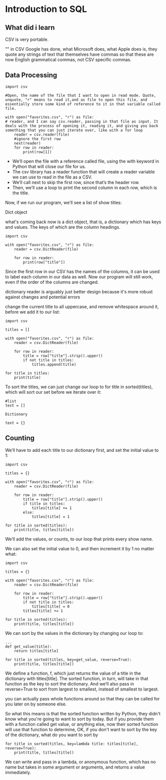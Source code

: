 # Introduction to SQL

## What did i learn


CSV is very portable. 

"" in CSV Google has done, what Microsoft does, what Apple does is, they quote any strings of text that themselves have commas so that these are now English grammatical commas, not CSV specific commas. 

## Data Processing

```
import csv

#Open, the name of the file that I want to open in read mode. Quote, unquote, "r" means to read it,and as file to open this file, and essentially store some kind of reference to it in that variable called file. 

with open("favorites.csv", "r") as file:
# reader, and I can say csv.reader, passing in that file as input. It deals with the process of opening it, reading it, and giving you back something that you can just iterate over, like with a for loop 
    reader = csv.reader(file)
    #ignore the first row
    next(reader)
    for row in reader:
        print(row[1])
```
- We’ll open the file with a reference called file, using the with keyword in Python that will close our file for us.
- The csv library has a reader function that will create a reader variable we can use to read in the file as a CSV.
- We’ll call next to skip the first row, since that’s the header row.
- Then, we’ll use a loop to print the second column in each row, which is the title.

Now, if we run our program, we’ll see a list of show titles: 

Dict object

what's coming back now is a dict object, that is, a dictionary which has keys and values. The keys of which are the column headings. 
```
import csv

with open("favorites.csv", "r") as file:
    reader = csv.DictReader(file)

    for row in reader:
        print(row["title"])
```
 Since the first row in our CSV has the names of the columns, it can be used to label each column in our data as well. Now our program will still work, even if the order of the columns are changed.
 
 dictionary reader is arguably just better design because it's more robust against changes and potential errors
 
 change the current title to all uppercase, and remove whitespace around it, before we add it to our list:
```
import csv

titles = []

with open("favorites.csv", "r") as file:
    reader = csv.DictReader(file)

    for row in reader:
        title = row["title"].strip().upper()
        if not title in titles:
            titles.append(title)

for title in titles:
    print(title)
```

To sort the titles, we can just change our loop to for title in sorted(titles), which will sort our set before we iterate over it: 

```
#list
test = []

Dictionary 

text = {}

```

## Counting

We’ll have to add each title to our dictionary first, and set the initial value to 1:
```
import csv

titles = {}

with open("favorites.csv", "r") as file:
    reader = csv.DictReader(file)

    for row in reader:
        title = row["title"].strip().upper()
        if title in titles:
            titles[title] += 1
        else:
            titles[title] = 1

for title in sorted(titles):
    print(title, titles[title])
```
We’ll add the values, or counts, to our loop that prints every show name.

We can also set the initial value to 0, and then increment it by 1 no matter what:
```
import csv

titles = {}

with open("favorites.csv", "r") as file:
    reader = csv.DictReader(file)

    for row in reader:
        title = row["title"].strip().upper()
        if not title in titles:
            titles[title] = 0
        titles[title] += 1

for title in sorted(titles):
    print(title, titles[title])

```

We can sort by the values in the dictionary by changing our loop to:
```
...
def get_value(title):
    return titles[title]

for title in sorted(titles, key=get_value, reverse=True):
    print(title, titles[title])
```

   We define a function, f, which just returns the value of a title in the dictionary with titles[title]. The sorted function, in turn, will take in that function as the key to sort the dictionary. And we’ll also pass in reverse=True to sort from largest to smallest, instead of smallest to largest.

you can actually pass whole functions around so that they can be called for you later on by someone else. 

So what this means is that the sorted function written by Python, they didn't know what you're going to want to sort by today. But if you provide them with a function called get value, or anything else, now their sorted function will use that function to determine, OK, if you don't want to sort by the key of the dictionary, what do you want to sort by
```
for title in sorted(titles, key=lambda title: titles[title], reverse=True):
    print(title, titles[title])
```
  We can write and pass in a lambda, or anonymous function, which has no name but takes in some argument or arguments, and returns a value immediately.
